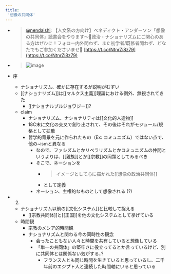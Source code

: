 ```yaml
---
title:
 '想像の共同体'
---
```


- > [@nendaishi](https://twitter.com/nendaishi/status/1583888511916462083): 【人文系の方向け】ベネディクト・アンダーソン「想像の共同体」読書会をやります～🥳政治・ナショナリズムにご関心のある方はぜひに！フォロー内外問わず、また初学者/既修者問わず、どなたでもご参加くださいませ🌷 [https://t.co/NtnrZi8z79](https://t.co/NtnrZi8z79)
- > ![image](https://pbs.twimg.com/media/FfsaNCgXoAE1r_N.png)

- 序
    - ナショナリズム、確かに存在するが説明がむずい
    - [[ナショナリズム]]は[[マルクス主義]]理論における例外、無視されてきた
        - [[ナショナルブルジョワジー]]?
    - claim
        - ナショナリズム、ナショナリティは[[文化的人造物]]
        - 18C末に文化の交叉で創り出されて、その後はそれがモジュール/規格として拡散
        - 哲学的背景を元に作られたもの（Ex: コミュニズム）ではない点で、他の~ismと異なる
            - なので、ファシズムとかリベラリズムとかコミュニズムの仲間というよりは、[[親族]]とか[[宗教]]の同類としてみるべき
            - そこで、ネーションを
                - > イメージとして心に描かれた[[想像の政治共同体]]
                - として定義
            - ネーション、主権的なものとして想像される (?)
- 2.
    - ナショナリズム以前の[[文化システム]]と比較して捉える
        - [[宗教共同体]]と[[王国]]を他の文化システムとして挙げている
    - 時間観
        - 宗教のメシア的時間観
        - ナショナリズムと関わる今の同時性の観念
            - 会ったこともない人々と時間を共有していると想像している
            - 「単一の共同体」の堅牢さに役立ってるとか言っているけど、別に共同体とは関係ない気がする..?
                - フランス人とも同じ時間を生きていると思っているし、二千年前のエジプト人と連続した時間軸にいると思っている

